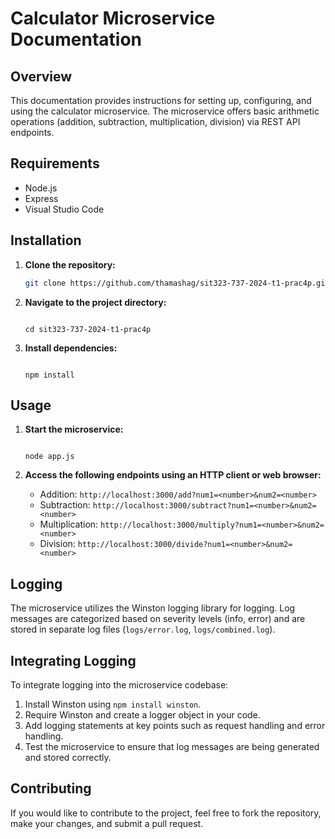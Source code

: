 # Calculator Microservice Documentation

## Overview
This documentation provides instructions for setting up, configuring, and using the calculator microservice. The microservice offers basic arithmetic operations (addition, subtraction, multiplication, division) via REST API endpoints.

## Requirements
- Node.js
- Express
- Visual Studio Code

## Installation
1. **Clone the repository:**
   ```bash
   git clone https://github.com/thamashag/sit323-737-2024-t1-prac4p.git
1.  **Navigate to the project directory:**

    ```bashCopy code

    cd sit323-737-2024-t1-prac4p

2.  **Install dependencies:**

    ```bashCopy code

    npm install

Usage
-----

1.  **Start the microservice:**

    ```bashCopy code

    node app.js

2.  **Access the following endpoints using an HTTP client or web browser:**
    -   Addition: `http://localhost:3000/add?num1=<number>&num2=<number>`
    -   Subtraction: `http://localhost:3000/subtract?num1=<number>&num2=<number>`
    -   Multiplication: `http://localhost:3000/multiply?num1=<number>&num2=<number>`
    -   Division: `http://localhost:3000/divide?num1=<number>&num2=<number>`

Logging
-------

The microservice utilizes the Winston logging library for logging. Log messages are categorized based on severity levels (info, error) and are stored in separate log files (`logs/error.log`, `logs/combined.log`).

Integrating Logging
-------------------

To integrate logging into the microservice codebase:

1.  Install Winston using `npm install winston`.
2.  Require Winston and create a logger object in your code.
3.  Add logging statements at key points such as request handling and error handling.
4.  Test the microservice to ensure that log messages are being generated and stored correctly.

Contributing
------------

If you would like to contribute to the project, feel free to fork the repository, make your changes, and submit a pull request.

 

